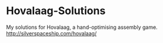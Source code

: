 # Hovalaag-Solutions
My solutions for Hovalaag, a hand-optimising assembly game. http://silverspaceship.com/hovalaag/
